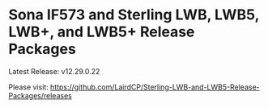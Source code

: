 # Sona IF573 and Sterling LWB, LWB5, LWB+, and LWB5+ Release Packages

Latest Release: v12.29.0.22

Please visit: https://github.com/LairdCP/Sterling-LWB-and-LWB5-Release-Packages/releases
